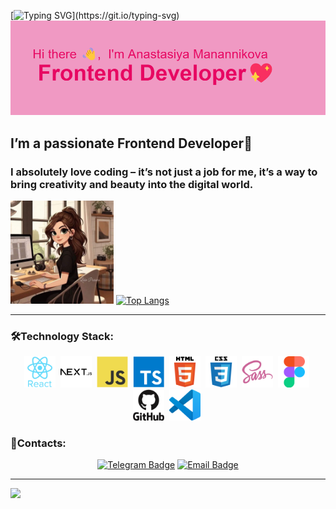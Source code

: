 <!--## Hi there,  I'm Anastasiya! 👋


**nastushka-15/nastushka-15** is a ✨ _special_ ✨ repository because its `README.md` (this file) appears on your GitHub profile.

Here are some ideas to get you started:

- 🔭 I’m currently working on ...
- 🌱 I’m currently learning ...
- 👯 I’m looking to collaborate on ...
- 🤔 I’m looking for help with ...
- 💬 Ask me about ...
- 📫 How to reach me: ...
- 😄 Pronouns: ...
- ⚡ Fun fact: ...
-->
[![Typing SVG](https://readme-typing-svg.herokuapp.com?size=24&width=600&lines=Welcome+To+Anastasiya's+Github+Profile..)](https://git.io/typing-svg)
![Coding Girl](header3.png)
## I’m a passionate Frontend Developer💖
### I absolutely love coding – it’s not just a job for me, it’s a way to bring creativity and beauty into the digital world. 
[<img src='avatar1.jpg' alt='github' height='165'>](https://github.com/nastushka-15)
[![Top Langs](https://github-readme-stats.vercel.app/api/top-langs/?username=nastushka-15&layout=compact)](https://github.com/nastushka-15/github-readme-stats)
___
 ### :hammer_and_wrench:Technology Stack:
 
 <div align="center">
   <img src="https://github.com/devicons/devicon/blob/master/icons/react/react-original-wordmark.svg" title="react" width=50/>&nbsp
   <img src="https://github.com/devicons/devicon/blob/master/icons/nextjs/nextjs-original-wordmark.svg" title="next.js" width=50/>&nbsp
   <img src="https://github.com/devicons/devicon/blob/master/icons/javascript/javascript-original.svg" title="JavaScript" width=50/>&nbsp
   <img src="https://github.com/devicons/devicon/blob/master/icons/typescript/typescript-plain.svg" title="typescript" width=50/>&nbsp
   <img src="https://github.com/devicons/devicon/blob/master/icons/html5/html5-original-wordmark.svg" title="HTML" width=50/>&nbsp
   <img src="https://github.com/devicons/devicon/blob/master/icons/css3/css3-original-wordmark.svg" title="css3" width=50/>&nbsp
   <img src="https://github.com/devicons/devicon/blob/master/icons/sass/sass-original.svg" title="sass" width=50/>&nbsp
   <img src="https://github.com/devicons/devicon/blob/master/icons/figma/figma-original.svg" title="Figma" width=50/>&nbsp
   <img src="https://github.com/devicons/devicon/blob/master/icons/github/github-original-wordmark.svg" title="github" width=50/>&nbsp
   <img src="https://github.com/devicons/devicon/blob/master/icons/vscode/vscode-original.svg" title="github" width=50/>&nbsp
    </div>
    
### :page_with_curl:Contacts:
  
<div id="badges" align="center">

  [![Telegram Badge](https://img.shields.io/badge/-Telegram-2CA5E0?style=flat&logo=telegram&logoColor=white)](https://t.me/anastasiya_tg_me)
   [![Email Badge](https://img.shields.io/badge/-Email-D14836?style=flat&logo=gmail&logoColor=white)](mailto:nastushka-15@yandex.ru)

 </div>

___
![](https://komarev.com/ghpvc/?username=nastushka-15&color=ff69b4&style=plastic)    
